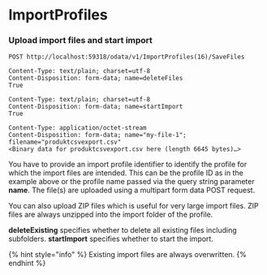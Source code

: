 # ImportProfiles

### Upload import files and start import

```
POST http://localhost:59318/odata/v1/ImportProfiles(16)/SaveFiles

Content-Type: text/plain; charset=utf-8
Content-Disposition: form-data; name=deleteFiles
True

Content-Type: text/plain; charset=utf-8
Content-Disposition: form-data; name=startImport
True

Content-Type: application/octet-stream
Content-Disposition: form-data; name="my-file-1"; filename="produktcsvexport.csv"
<Binary data for produktcsvexport.csv here (length 6645 bytes)…>
```

You have to provide an import profile identifier to identify the profile for which the import files are intended. This can be the profile ID as in the example above or the profile name passed via the query string parameter **name**. The file(s) are uploaded using a multipart form data POST request.

You can also upload ZIP files which is useful for very large import files. ZIP files are always unzipped into the import folder of the profile.

**deleteExisting** specifies whether to delete all existing files including subfolders. **startImport** specifies whether to start the import.

{% hint style="info" %}
Existing import files are always overwritten.
{% endhint %}
